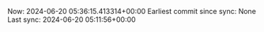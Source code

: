 Now: 2024-06-20 05:36:15.413314+00:00 Earliest commit since sync: None Last sync: 2024-06-20 05:11:56+00:00
